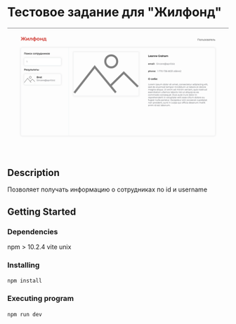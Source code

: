 # Тестовое задание для "Жилфонд"

![alt text](<img/Screenshot 2024-06-29 at 23.44.55.png>)

## Description

Позволяет получать информацию о сотрудниках по id и username

## Getting Started

### Dependencies

 npm > 10.2.4
 vite 
 unix

### Installing

```npm install```

### Executing program

```npm run dev```

